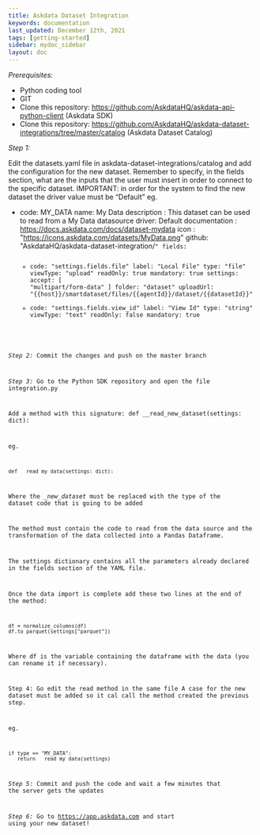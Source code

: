 ```yaml
---
title: Askdata Dataset Integration
keywords: documentation
last_updated: December 12th, 2021
tags: [getting-started]
sidebar: mydoc_sidebar
layout: doc
---
```


*Prerequisites:*
* Python coding tool
* GIT
* Clone this repository: https://github.com/AskdataHQ/askdata-api-python-client (Askdata SDK)
* Clone this repository: https://github.com/AskdataHQ/askdata-dataset-integrations/tree/master/catalog (Askdata Dataset Catalog)

*Step 1:*

Edit the datasets.yaml file in askdata-dataset-integrations/catalog and add the configuration for the new dataset. Remember to specify, in the fields section, what are the inputs that the user must insert in order to connect to the specific dataset.
IMPORTANT: in order for the system to find the new dataset the driver value must be “Default”
eg. 
-   code: MY_DATA
    name: My Data
    description : This dataset can be used to read from a My Data datasource
    driver: Default
    documentation : https://docs.askdata.com/docs/dataset-mydata
    icon : "https://icons.askdata.com/datasets/MyData.png"
    github: "AskdataHQ/askdata-dataset-integration/<code>"
    fields:
    -  code: "settings.fields.file"
       label: "Local File"
       type: "file"
       viewType: "upload"
       readOnly: true
       mandatory: true
       settings:
         accept: [ "multipart/form-data" ]
         folder: "dataset"
         uploadUrl: "{{host}}/smartdataset/files/{{agentId}}/dataset/{{datasetId}}"
    -   code: "settings.fields.view_id"
        label: "View Id"
        type: "string"
        viewType: "text"
        readOnly: false
        mandatory: true

*Step 2:*
Commit the changes and push on the master branch

*Step 3:*
Go to the Python SDK repository and open the file integration.py

Add a method with this signature:
def __read_new_dataset(settings: dict):

eg.

```python:
def __read_my_data(settings: dict):
```

Where the *_new_dataset* must be replaced with the type of the dataset code that is going to be added

The method must contain the code to read from the data source and the transformation of the data collected into a Pandas Dataframe.

The settings dictionary contains all the parameters already declared in the fields section of the YAML file.

Once the data import is complete add these two lines at the end of the method:

```
df = normalize_columns(df)
df.to_parquet(settings["parquet"])
```
Where df is the variable containing the dataframe with the data (you can rename it if necessary).

Step 4:
Go edit the read method in the same file
A case for the new dataset must be added so it cal call the method created the previous step.

eg. 
```
if type == "MY_DATA":
   return __read_my_data(settings)
```

*Step 5:*
Commit and push the code and wait a few minutes that the server gets the updates

*Step 6:*
Go to https://app.askdata.com and start using your new dataset!
